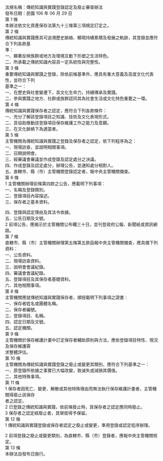 法規名稱：傳統知識與實踐登錄認定及廢止審查辦法  
發布日期：民國 106 年 06 月 29 日  
第 1 條  
本辦法依文化資產保存法第九十三條第三項規定訂定之。  
第 2 條  
傳統知識與實踐應具可追溯歷史脈絡、顯現持續累積及發展之軌跡，其登錄並應符合下列各款基  
準：  
一、顯著反映族群或地方及環境互動下形塑之生活特色。  
二、所承載之傳統知識內容具一定系統性與完整性。  
第 3 條  
重要傳統知識與實踐之登錄，除依前條基準外，應具有重大意義及高度文化代表性，並符合下列  
基準之一：  
一、在歷史與社會變遷下，具文化生命力，持續傳承及實踐。  
二、參與實踐之地方、社群或族群認同其為社會生活或文化特色重要之一環。  
第 4 條  
傳統知識與實踐保存者之認定，應符合下列各款條件：  
一、充分了解該登錄項目之知識、技術及文化表現形式。  
二、具協助推動該登錄項目保存維護工作之能力及意願。  
三、在文化脈絡下為適當者。  
第 5 條  
主管機關為傳統知識與實踐之登錄及保存者之認定，依下列程序為之：  
一、現場訪查，並說明相關事項。  
二、召開說明會。  
三、經審議會審議並作成登錄及認定處分之決議。  
四、作成登錄及認定處分，辦理公告，並通知處分相對人。  
五、直轄市、縣（市）主管機關登錄認定者，報中央主管機關備查。  
第 6 條  
1 主管機關辦理前條第四款之公告，應載明下列事項：  
一、名稱及登錄類別。  
二、登錄項目內容描述。  
三、保存者之基本資料。  


四、登錄與認定理由及其法令依據。  
五、公告日期及文號。  
2 前項公告，應揭示於主管機關公布欄三十日，並刊登政府公報、新聞紙或資訊網路。  
第 7 條  
直轄市、縣（市）主管機關辦理第五條第五款函報中央主管機關備查，應具備下列資料：  
一、公告資料。  
二、現場訪查資料。  
三、說明會會議紀錄。  
四、審議會會議紀錄。  
五、登錄項目及其保存者基礎資料。  
六、其他相關事項。  
第 8 條  
主管機關應就傳統知識與實踐保存者，頒授載明下列事項之證書：  
一、保存者姓名或團體名稱。  
二、保存者編號。  
三、登錄項目、名稱。  
四、認定日期及文號。  
五、認定機關。  
第 9 條  
主管機關於保存維護計畫中訂定保存者輔助原則與方法，應依登錄項目特性、現況及保存維護需  
求整體評估。  
第 10 條  
主管機關為傳統知識與實踐登錄之廢止或變更其類別，應符合下列基準之一：  
一、原登錄所依據之事實已大幅改變，致滅失或減損其價值。  
二、其他特殊事項。  
第 11 條  
1 保存者因死亡、變更、解散或其他特殊理由而無法執行保存維護計畫者，主管機關得廢止該保存  
者之認定。  
2 已登錄之傳統知識與實踐，依前條廢止時，其保存者之認定應同時廢止。  
3 保存者之認定經廢止者，其榮銜得予保留。  
第 12 條  
1 傳統知識與實踐登錄或保存者認定之廢止或變更，準用登錄或認定程序辦理。  


2 前項登錄之廢止或變更類別，為直轄市、縣（市）登錄者，應報中央主管機關核定。  
第 13 條  
本辦法自發布日施行。  


